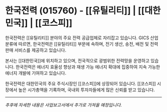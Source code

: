 # 한국전력 (015760) - [[유틸리티]] | [[대한민국]] | [[코스피]]

한국전력은 [[유틸리티]] 분야의 주요 전력 공급업체로 자리잡고 있습니다. GICS 산업분류에 따르면, 한국전력은 [[유틸리티]] 부문에 속하며, 전기 생산, 송전, 배전 및 전력 판매 서비스를 제공하고 있습니다.

본사는 [[대한민국]]에 위치하고 있으며, 전국적으로 광범위한 전력망을 운영하고 있습니다. 한국전력은 에너지 효율성 향상과 재생 가능 에너지 확대에 집중하여 지속 가능한 에너지 개발에 기여하고 있습니다.

한국전력은 대한민국의 주요 주식시장인 [[코스피]]에 상장되어 있습니다. [[코스피]] 시장에서 높은 시가총액을 기록하며, 국내외 투자자들에게 많은 신뢰를 받고 있습니다.

---

*추후에 자세한 내용은 사업보고서에서 추가로 가져올 예정입니다.*